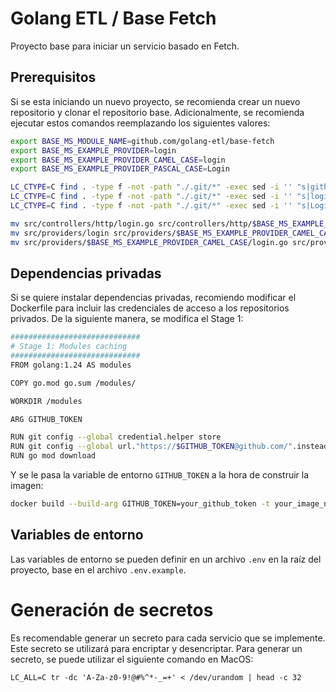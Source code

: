 # Golang ETL / Base Fetch

Proyecto base para iniciar un servicio basado en Fetch.

## Prerequisitos

Si se esta iniciando un nuevo proyecto, se recomienda crear un nuevo repositorio y clonar el repositorio base.
Adicionalmente, se recomienda ejecutar estos comandos reemplazando los siguientes valores:

```bash
export BASE_MS_MODULE_NAME=github.com/golang-etl/base-fetch
export BASE_MS_EXAMPLE_PROVIDER=login
export BASE_MS_EXAMPLE_PROVIDER_CAMEL_CASE=login
export BASE_MS_EXAMPLE_PROVIDER_PASCAL_CASE=Login

LC_CTYPE=C find . -type f -not -path "./.git/*" -exec sed -i '' "s|github.com/golang-etl/base-fetch|$BASE_MS_MODULE_NAME|g" {} +
LC_CTYPE=C find . -type f -not -path "./.git/*" -exec sed -i '' "s|login|$BASE_MS_EXAMPLE_PROVIDER_CAMEL_CASE|g" {} +
LC_CTYPE=C find . -type f -not -path "./.git/*" -exec sed -i '' "s|Login|$BASE_MS_EXAMPLE_PROVIDER_PASCAL_CASE|g" {} +

mv src/controllers/http/login.go src/controllers/http/$BASE_MS_EXAMPLE_PROVIDER_CAMEL_CASE.go
mv src/providers/login src/providers/$BASE_MS_EXAMPLE_PROVIDER_CAMEL_CASE
mv src/providers/$BASE_MS_EXAMPLE_PROVIDER_CAMEL_CASE/login.go src/providers/$BASE_MS_EXAMPLE_PROVIDER_CAMEL_CASE/$BASE_MS_EXAMPLE_PROVIDER_CAMEL_CASE.go
```

## Dependencias privadas

Si se quiere instalar dependencias privadas, recomiendo modificar el Dockerfile para incluir las credenciales de acceso a los repositorios privados.
De la siguiente manera, se modifica el Stage 1:

```bash
#############################
# Stage 1: Modules caching
#############################
FROM golang:1.24 AS modules

COPY go.mod go.sum /modules/

WORKDIR /modules

ARG GITHUB_TOKEN

RUN git config --global credential.helper store
RUN git config --global url."https://$GITHUB_TOKEN@github.com/".insteadOf "https://github.com/"
RUN go mod download
```

Y se le pasa la variable de entorno `GITHUB_TOKEN` a la hora de construir la imagen:

```bash
docker build --build-arg GITHUB_TOKEN=your_github_token -t your_image_name .
```

## Variables de entorno

Las variables de entorno se pueden definir en un archivo `.env` en la raíz del proyecto, base en el archivo `.env.example`.

# Generación de secretos

Es recomendable generar un secreto para cada servicio que se implemente. Este secreto se utilizará para encriptar y desencriptar. Para generar un secreto, se puede utilizar el siguiente comando en MacOS:
```
LC_ALL=C tr -dc 'A-Za-z0-9!@#%^*-_=+' < /dev/urandom | head -c 32
```
